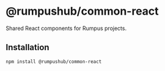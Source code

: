 # @rumpushub/common-react

Shared React components for Rumpus projects.

## Installation

```bash
npm install @rumpushub/common-react
